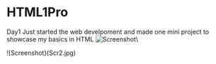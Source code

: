 # HTML1Pro
Day1
Just started the web develpoment and made one mini project to showcase my basics in HTML
![Screenshot](Scr1.jpg)\


![Screenshot}(Scr2.jpg)
